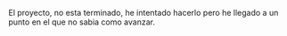 El proyecto, no esta terminado, he intentado hacerlo pero he llegado a un punto en el que no sabia como avanzar.
